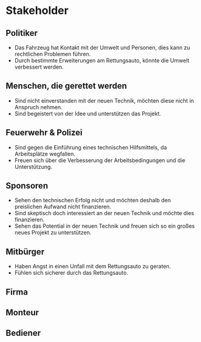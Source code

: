# Stakeholder

## Politiker
- Das Fahrzeug hat Kontakt mit der Umwelt und Personen, dies kann zu rechtlichen Problemen führen.
- Durch bestimmte Erweiterungen am Rettungsauto, könnte die Umwelt verbessert werden.

## Menschen, die gerettet werden
- Sind nicht einverstanden mit der neuen Technik, möchten diese nicht in Anspruch nehmen.
- Sind begeistert von der Idee und unterstützen das Projekt.

## Feuerwehr & Polizei
- Sind gegen die Einführung eines technischen Hilfsmittels, da Arbeitsplätze wegfallen.
- Freuen sich über die Verbesserung der Arbeitsbedingungen und die Unterstützung.

## Sponsoren
- Sehen den technischen Erfolg nicht und möchten deshalb den preislichen Aufwand nicht finanzieren.
- Sind skeptisch doch interessiert an der neuen Technik und möchte dies finanzieren.
- Sehen das Potential in der neuen Technik und freuen sich so ein großes neues Projekt zu unterstützen.

## Mitbürger
- Haben Angst in einen Unfall mit dem Rettungsauto zu geraten.
- Fühlen sich sicherer durch das Rettungsauto.

## Firma

## Monteur

## Bediener
